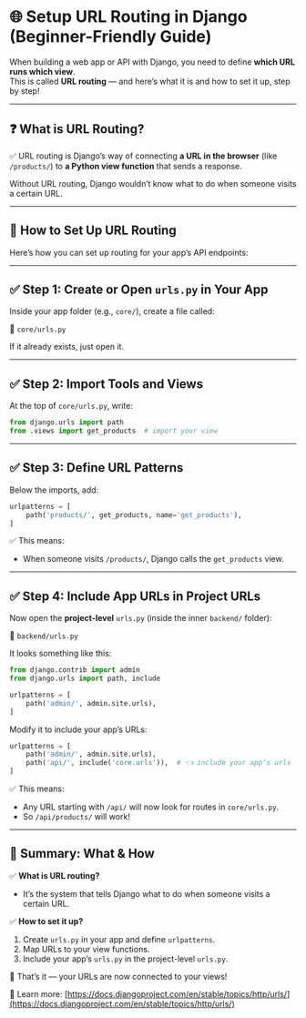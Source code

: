 # 🌐 Setup URL Routing in Django (Beginner-Friendly Guide)

When building a web app or API with Django, you need to define **which URL runs which view**.  
This is called **URL routing** — and here’s what it is and how to set it up, step by step!

---

## ❓ What is URL Routing?

✅ URL routing is Django’s way of connecting **a URL in the browser** (like `/products/`) to **a Python view function** that sends a response.

Without URL routing, Django wouldn’t know what to do when someone visits a certain URL.

---

## 🔷 How to Set Up URL Routing

Here’s how you can set up routing for your app’s API endpoints:

---

## ✅ Step 1: Create or Open `urls.py` in Your App

Inside your app folder (e.g., `core/`), create a file called:

📄 `core/urls.py`

If it already exists, just open it.

---

## ✅ Step 2: Import Tools and Views

At the top of `core/urls.py`, write:

```python
from django.urls import path
from .views import get_products  # import your view
```

---

## ✅ Step 3: Define URL Patterns

Below the imports, add:

```python
urlpatterns = [
    path('products/', get_products, name='get_products'),
]
```

✅ This means:
- When someone visits `/products/`, Django calls the `get_products` view.

---

## ✅ Step 4: Include App URLs in Project URLs

Now open the **project-level** `urls.py` (inside the inner `backend/` folder):

📄 `backend/urls.py`

It looks something like this:

```python
from django.contrib import admin
from django.urls import path, include

urlpatterns = [
    path('admin/', admin.site.urls),
]
```

Modify it to include your app’s URLs:

```python
urlpatterns = [
    path('admin/', admin.site.urls),
    path('api/', include('core.urls')),  # 👈 include your app’s urls
]
```

✅ This means:
- Any URL starting with `/api/` will now look for routes in `core/urls.py`.
- So `/api/products/` will work!

---

## 🏁 Summary: What & How

✅ **What is URL routing?**
- It’s the system that tells Django what to do when someone visits a certain URL.

✅ **How to set it up?**
1. Create `urls.py` in your app and define `urlpatterns`.
2. Map URLs to your view functions.
3. Include your app’s `urls.py` in the project-level `urls.py`.

🎉 That’s it — your URLs are now connected to your views!

🔗 Learn more: [https://docs.djangoproject.com/en/stable/topics/http/urls/](https://docs.djangoproject.com/en/stable/topics/http/urls/)

